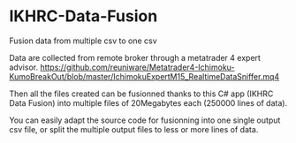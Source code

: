 # IKHRC-Data-Fusion
Fusion data from multiple csv to one csv

Data are collected from remote broker through a metatrader 4 expert advisor.
https://github.com/reuniware/Metatrader4-Ichimoku-KumoBreakOut/blob/master/IchimokuExpertM15_RealtimeDataSniffer.mq4

Then all the files created can be fusionned thanks to this C# app (IKHRC Data Fusion) into multiple files of 20Megabytes each (250000 lines of data).

You can easily adapt the source code for fusionning into one single output csv file, or split the multiple output files to less or more lines of data.

